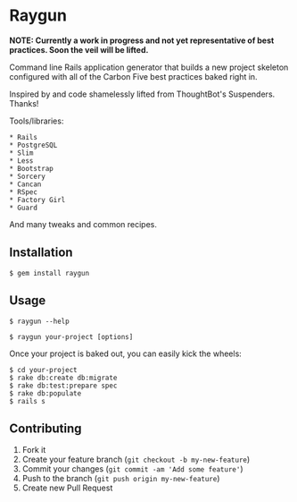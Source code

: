 # Raygun

__NOTE: Currently a work in progress and not yet representative of best practices. Soon the veil will be lifted.__

Command line Rails application generator that builds a new project skeleton configured with all of the Carbon Five
best practices baked right in.

Inspired by and code shamelessly lifted from ThoughtBot's Suspenders. Thanks!

Tools/libraries:

    * Rails
    * PostgreSQL
    * Slim
    * Less
    * Bootstrap
    * Sorcery
    * Cancan
    * RSpec
    * Factory Girl
    * Guard

And many tweaks and common recipes.

## Installation

    $ gem install raygun

## Usage

    $ raygun --help

    $ raygun your-project [options]

Once your project is baked out, you can easily kick the wheels:

    $ cd your-project
    $ rake db:create db:migrate
    $ rake db:test:prepare spec
    $ rake db:populate
    $ rails s

## Contributing

1. Fork it
2. Create your feature branch (`git checkout -b my-new-feature`)
3. Commit your changes (`git commit -am 'Add some feature'`)
4. Push to the branch (`git push origin my-new-feature`)
5. Create new Pull Request
